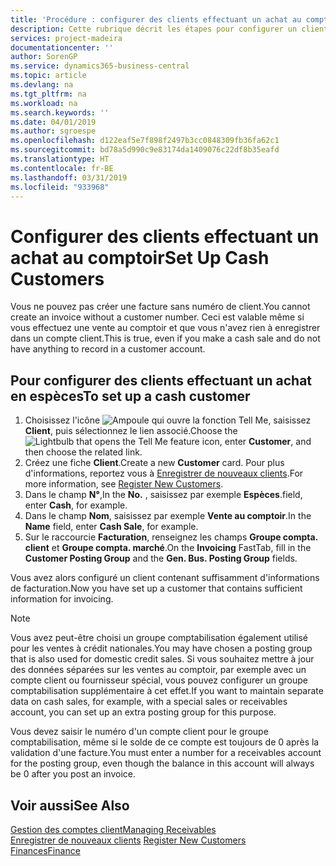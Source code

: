```yaml
---
title: 'Procédure : configurer des clients effectuant un achat au comptoir | Microsoft Docs'
description: Cette rubrique décrit les étapes pour configurer un client qui paie en espèces.
services: project-madeira
documentationcenter: ''
author: SorenGP
ms.service: dynamics365-business-central
ms.topic: article
ms.devlang: na
ms.tgt_pltfrm: na
ms.workload: na
ms.search.keywords: ''
ms.date: 04/01/2019
ms.author: sgroespe
ms.openlocfilehash: d122eaf5e7f898f2497b3cc0848309fb36fa62c1
ms.sourcegitcommit: bd78a5d990c9e83174da1409076c22df8b35eafd
ms.translationtype: HT
ms.contentlocale: fr-BE
ms.lasthandoff: 03/31/2019
ms.locfileid: "933968"
---
```

# <a name="set-up-cash-customers"></a><span data-ttu-id="e8aa3-103">Configurer des clients effectuant un achat au comptoir</span><span class="sxs-lookup"><span data-stu-id="e8aa3-103">Set Up Cash Customers</span></span>
<span data-ttu-id="e8aa3-104">Vous ne pouvez pas créer une facture sans numéro de client.</span><span class="sxs-lookup"><span data-stu-id="e8aa3-104">You cannot create an invoice without a customer number.</span></span> <span data-ttu-id="e8aa3-105">Ceci est valable même si vous effectuez une vente au comptoir et que vous n'avez rien à enregistrer dans un compte client.</span><span class="sxs-lookup"><span data-stu-id="e8aa3-105">This is true, even if you make a cash sale and do not have anything to record in a customer account.</span></span>  

## <a name="to-set-up-a-cash-customer"></a><span data-ttu-id="e8aa3-106">Pour configurer des clients effectuant un achat en espèces</span><span class="sxs-lookup"><span data-stu-id="e8aa3-106">To set up a cash customer</span></span>  
1.  <span data-ttu-id="e8aa3-107">Choisissez l'icône ![Ampoule qui ouvre la fonction Tell Me](media/ui-search/search_small.png "Dites-moi ce que vous voulez faire"), saisissez **Client**, puis sélectionnez le lien associé.</span><span class="sxs-lookup"><span data-stu-id="e8aa3-107">Choose the ![Lightbulb that opens the Tell Me feature](media/ui-search/search_small.png "Tell me what you want to do") icon, enter **Customer**, and then choose the related link.</span></span>  
2.  <span data-ttu-id="e8aa3-108">Créez une fiche **Client**.</span><span class="sxs-lookup"><span data-stu-id="e8aa3-108">Create a new **Customer** card.</span></span> <span data-ttu-id="e8aa3-109">Pour plus d'informations, reportez vous à [Enregistrer de nouveaux clients](sales-how-register-new-customers.md).</span><span class="sxs-lookup"><span data-stu-id="e8aa3-109">For more information, see [Register New Customers](sales-how-register-new-customers.md).</span></span>
3.  <span data-ttu-id="e8aa3-110">Dans le champ **N°**,</span><span class="sxs-lookup"><span data-stu-id="e8aa3-110">In the **No.**</span></span> <span data-ttu-id="e8aa3-111">, saisissez par exemple **Espèces**.</span><span class="sxs-lookup"><span data-stu-id="e8aa3-111">field, enter **Cash**, for example.</span></span>  
4.  <span data-ttu-id="e8aa3-112">Dans le champ **Nom**, saisissez par exemple **Vente au comptoir**.</span><span class="sxs-lookup"><span data-stu-id="e8aa3-112">In the **Name** field, enter **Cash Sale**, for example.</span></span>  
5.  <span data-ttu-id="e8aa3-113">Sur le raccourcie **Facturation**, renseignez les champs **Groupe compta. client** et **Groupe compta. marché**.</span><span class="sxs-lookup"><span data-stu-id="e8aa3-113">On the **Invoicing** FastTab, fill in the **Customer Posting Group** and the **Gen. Bus. Posting Group** fields.</span></span>  

 <span data-ttu-id="e8aa3-114">Vous avez alors configuré un client contenant suffisamment d'informations de facturation.</span><span class="sxs-lookup"><span data-stu-id="e8aa3-114">Now you have set up a customer that contains sufficient information for invoicing.</span></span>  

> [!NOTE]  
>  <span data-ttu-id="e8aa3-115">Vous avez peut-être choisi un groupe comptabilisation également utilisé pour les ventes à crédit nationales.</span><span class="sxs-lookup"><span data-stu-id="e8aa3-115">You may have chosen a posting group that is also used for domestic credit sales.</span></span> <span data-ttu-id="e8aa3-116">Si vous souhaitez mettre à jour des données séparées sur les ventes au comptoir, par exemple avec un compte client ou fournisseur spécial, vous pouvez configurer un groupe comptabilisation supplémentaire à cet effet.</span><span class="sxs-lookup"><span data-stu-id="e8aa3-116">If you want to maintain separate data on cash sales, for example, with a special sales or receivables account, you can set up an extra posting group for this purpose.</span></span>  
>   
>  <span data-ttu-id="e8aa3-117">Vous devez saisir le numéro d'un compte client pour le groupe comptabilisation, même si le solde de ce compte est toujours de 0 après la validation d'une facture.</span><span class="sxs-lookup"><span data-stu-id="e8aa3-117">You must enter a number for a receivables account for the posting group, even though the balance in this account will always be 0 after you post an invoice.</span></span>  

## <a name="see-also"></a><span data-ttu-id="e8aa3-118">Voir aussi</span><span class="sxs-lookup"><span data-stu-id="e8aa3-118">See Also</span></span>
[<span data-ttu-id="e8aa3-119">Gestion des comptes client</span><span class="sxs-lookup"><span data-stu-id="e8aa3-119">Managing Receivables</span></span>](receivables-manage-receivables.md)  
<span data-ttu-id="e8aa3-120">[Enregistrer de nouveaux clients](sales-how-register-new-customers.md)  </span><span class="sxs-lookup"><span data-stu-id="e8aa3-120">[Register New Customers](sales-how-register-new-customers.md)  </span></span>  
[<span data-ttu-id="e8aa3-121">Finances</span><span class="sxs-lookup"><span data-stu-id="e8aa3-121">Finance</span></span>](finance.md)  

